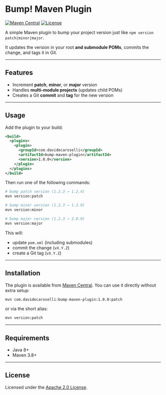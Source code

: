 # Bump! Maven Plugin

[![Maven Central](https://img.shields.io/maven-central/v/com.davidecaroselli/bump-maven-plugin.svg?label=Maven%20Central)](https://central.sonatype.com/artifact/com.davidecaroselli/bump-maven-plugin)
[![License](https://img.shields.io/badge/license-Apache%202.0-blue.svg)](LICENSE)

A simple Maven plugin to bump your project version just like `npm version patch|minor|major`.

It updates the version in your root **and submodule POMs**, commits the change, and tags it in Git.

---

## Features

* Increment **patch**, **minor**, or **major** version
* Handles **multi-module projects** (updates child POMs)
* Creates a Git **commit** and **tag** for the new version

---

## Usage

Add the plugin to your build:

```xml
<build>
  <plugins>
    <plugin>
      <groupId>com.davidecaroselli</groupId>
      <artifactId>bump-maven-plugin</artifactId>
      <version>1.0.0</version>
    </plugin>
  </plugins>
</build>
```

Then run one of the following commands:

```bash
# bump patch version (1.2.3 → 1.2.4)
mvn version:patch

# bump minor version (1.2.3 → 1.3.0)
mvn version:minor

# bump major version (1.2.3 → 2.0.0)
mvn version:major
```

This will:
* update `pom.xml` (including submodules)
* commit the change (`vX.Y.Z`)
* create a Git tag (`vX.Y.Z`)

---

## Installation

The plugin is available from [Maven Central](https://central.sonatype.com/).
You can use it directly without extra setup:

```bash
mvn com.davidecaroselli:bump-maven-plugin:1.0.0:patch
```

or via the short alias:

```bash
mvn version:patch
```

---

## Requirements

* Java 8+
* Maven 3.8+

---

## License

Licensed under the [Apache 2.0 License](LICENSE).
